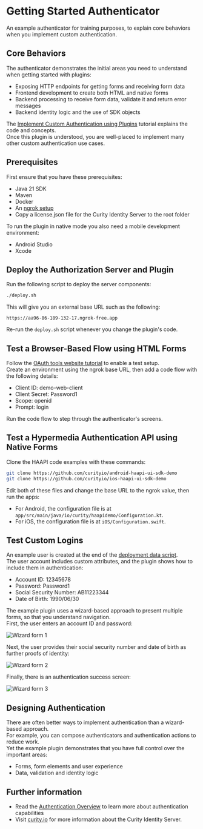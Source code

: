 # Getting Started Authenticator

An example authenticator for training purposes, to explain core behaviors when you implement custom authentication.

## Core Behaviors

The authenticator demonstrates the initial areas you need to understand when getting started with plugins:

- Exposing HTTP endpoints for getting forms and receiving form data
- Frontend development to create both HTML and native forms
- Backend processing to receive form data, validate it and return error messages
- Backend identity logic and the use of SDK objects

The [Implement Custom Authentication using Plugins](resources/learn/getting-started-authentication-plugins/) tutorial explains the code and concepts.\
Once this plugin is understood, you are well-placed to implement many other custom authentication use cases.

## Prerequisites

First ensure that you have these prerequisites:

- Java 21 SDK
- Maven
- Docker
- An [ngrok setup](https://curity.io/resources/learn/expose-local-curity-ngrok/)
- Copy a license.json file for the Curity Identity Server to the root folder

To run the plugin in native mode you also need a mobile development environment:

- Android Studio
- Xcode

## Deploy the Authorization Server and Plugin

Run the following script to deploy the server components:

```bash
./deploy.sh
```

This will give you an external base URL such as the following:

```text
https://aa96-86-189-132-17.ngrok-free.app
```

Re-run the `deploy.sh` script whenever you change the plugin's code.

## Test a Browser-Based Flow using HTML Forms

Follow the [OAuth tools website tutorial](https://curity.io/resources/learn/test-using-oauth-tools/) to enable a test setup.\
Create an environment using the ngrok base URL, then add a code flow with the following details:

- Client ID: demo-web-client
- Client Secret: Password1
- Scope: openid
- Prompt: login

Run the code flow to step through the authenticator's screens.

## Test a Hypermedia Authentication API using Native Forms

Clone the HAAPI code examples with these commands:

```bash
git clone https://github.com/curityio/android-haapi-ui-sdk-demo
git clone https://github.com/curityio/ios-haapi-ui-sdk-demo
```

Edit both of these files and change the base URL to the ngrok value, then run the apps:

- For Android, the configuration file is at `app/src/main/java/io/curity/haapidemo/Configuration.kt`.
- For iOS, the configuration file is at `iOS/Configuration.swift`.

## Test Custom Logins

An example user is created at the end of the [deployment data script](./resources/data-backup.sql).\
The user account includes custom attributes, and the plugin shows how to include them in authentication:

- Account ID: 12345678
- Password: Password1
- Social Security Number: AB11223344
- Date of Birth: 1990/06/30

The example plugin uses a wizard-based approach to present multiple forms, so that you understand navigation.\
First, the user enters an account ID and password:

![Wizard form 1](images/wizard-form-1.jpg)

Next, the user provides their social security number and date of birth as further proofs of identity:

![Wizard form 2](images/wizard-form-2.jpg)

Finally, there is an authentication success screen:

![Wizard form 3](images/wizard-form-3.jpg)

## Designing Authentication

There are often better ways to implement authentication than a wizard-based approach.\
For example, you can compose authenticators and authentication actions to reduce work.\
Yet the example plugin demonstrates that you have full control over the important areas:

- Forms, form elements and user experience
- Data, validation and identity logic

## Further information

- Read the [Authentication Overview](https://curity.io/resources/learn/authentication-overview/) to learn more about authentication capabilities
- Visit [curity.io](https://curity.io/) for more information about the Curity Identity Server.
